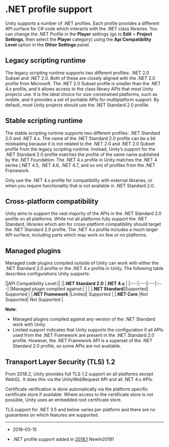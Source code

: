 # .NET profile support

Unity supports a number of .NET profiles. Each profile provides a different API surface for C# code which interacts with the .NET class libraries. You can change the .NET Profile in the **Player** settings (go to __Edit__ > __Project Settings__, then select the __Player__ category) using the __Api Compatibility Level__ option in the __Other Settings__ panel.

## Legacy scripting runtime

The legacy scripting runtime supports two different profiles: .NET 2.0 Subset and .NET 2.0. Both of these are closely aligned with the .NET 2.0 profile from Microsoft. The .NET 2.0 Subset profile is smaller than the .NET 4.x profile, and it allows access to the class library APIs that most Unity projects use. It is the ideal choice for size-constrained platforms, such as mobile, and it provides a set of portable APIs for multiplatform support. By default, most Unity projects should use the .NET Standard 2.0 profile.

## Stable scripting runtime

The stable scripting runtime supports two different profiles: .NET Standard 2.0 and .NET 4.x.
The name of the .NET Standard 2.0 profile can be a bit misleading because it is not related to the .NET 2.0 and .NET 2.0 Subset profile from the legacy scripting runtime. Instead, Unity’s support for the .NET Standard 2.0 profile matches the profile of the same name published by the .NET Foundation. The .NET 4.x profile in Unity matches the .NET 4 series (.NET 4.5, .NET 4.6, .NET 4.7, and so on) of profiles from the .NET Framework.

Only use the .NET 4.x profile for compatibility with external libraries, or when you require functionality that is not available in .NET Standard 2.0.

## Cross-platform compatibility

Unity aims to support the vast majority of the APIs in the .NET Standard 2.0 profile on all platforms. While  not all platforms fully support the .NET Standard, libraries which aim for cross-platform compatibility should target the .NET Standard 2.0 profile. The .NET 4.x profile includes a much larger API surface, including parts which may work on few or no platforms.

## Managed plugins
Managed code plugins compiled outside of Unity can work with either the .NET Standard 2.0 profile or the .NET 4.x profile in Unity. The following table describes configurations Unity supports:


||API Compatibility Level:||
||**.NET Standard 2.0** |**.NET 4.x** |
|:---|:---|:---|:---|
|Managed plugin compiled against:| | |
|__.NET Standard__|Supported| Supported |
|__.NET Framework__ |Limited| Supported |
|__.NET Core__ |Not Supported| Not Supported |

**Note**:

* Managed plugins compiled against any version of the .NET Standard work with Unity.
* Limited support indicates that Unity supports the configuration if all APIs used from the .NET Framework are present in the .NET Standard 2.0 profile. However, the .NET Framework API is a superset of the .NET Standard 2.0 profile, so some APIs are not available.

## Transport Layer Security (TLS) 1.2
From 2018.2, Unity provides full TLS 1.2 support on all platforms except WebGL. It does this via the UnityWebRequest API and all .NET 4.x APIs.

Certificate verification is done automatically via the platform specific certificate store if available. Where access to the certificate store is not possible, Unity uses an embedded root certificate store.

TLS support for .NET 3.5 and below varies per platform and there are no guarantees on which features are supported.

---

* <span class="page-edit">2018-03-15  <!-- include IncludeTextAmendPageYesEdit --></span>

* <span class="page-history">.NET profile support added in [2018.1](https://docs.unity3d.com/2018.1/Documentation/Manual/30_search.html?q=newin20181) <span class="search-words">NewIn20181</span></span>
